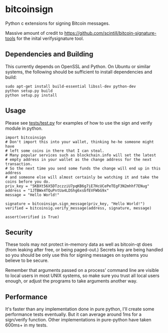 # bitcoinsign

Python c extensions for signing Bitcoin messages.

Massive amount of credit to https://github.com/scintill/bitcoin-signature-tools for the inital verifysignature tool.

## Dependencies and Building

This currently depends on OpenSSL and Python.  On Ubuntu or similar systems, the following should be sufficient to install dependencies and build:

    sudo apt-get install build-essential libssl-dev python-dev
    python setup.py build    
    python setup.py install

## Usage

Please see [tests/test.py](https://github.com/bobalot/bitcoinsign/tree/master/tests/test.py) for examples of how to use the sign and verify module in python. 
	
	import bitcoinsign
	# Don't import this into your wallet, thinking he-he someone might have 
	# left some coins in there that I can steal.
	# Many popular services such as blockchain.info will set the latest 
	# empty address in your wallet as the change address for the next transaction.
	# So the next time you send some funds the change will end up in this address 
	# and someone else will almost certainly be watching it and take the coins before you do.
	priv_key = "5KBXt56X5DTzczziU7pqKB6g7iE7HcUCePeTEgF3N2mhhf7ENug"
	address = "1JTBWx4TQuPntUa4LDShg6xsbfEVFWbG9x"
	message = "Hello World!"

	signature = bitcoinsign.sign_message(priv_key, "Hello World!")
	verified = bitcoinsig.verify_message(address, signature, message)

	assert(verified is True)


## Security

These tools may not protect in-memory data as well as bitcoin-qt does (from leaking after free, or being paged-out.) Secrets key are being handled so you should be only use this for signing messages on systems you believe to be secure.

Remember that arguments passed on a process' command line are visible to local users in most UNIX systems, so make sure you trust all local users enough, or adjust the programs to take arguments another way.

## Performance

It's faster than any implementation done in pure python, I'll create some performance tests eventually. But it can average around 1ms for a sign/verify function. Other implementations in pure-python have taken 600ms+ in my tests.